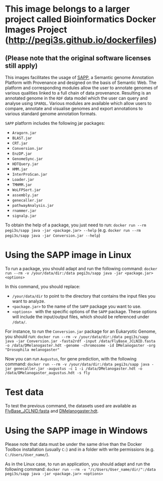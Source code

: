 # This image belongs to a larger project called Bioinformatics Docker Images Project (http://pegi3s.github.io/dockerfiles)
## (Please note that the original software licenses still apply)

This images facilitates the usage of [SAPP](http://sapp.gitlab.io/), a Semantic genome Annotation Platform with Provenance and designed on the basis of Semantic Web. The platform and corresponding modules allow the user to annotate genomes of various qualities linked to a full chain of data provenance. Resulting is an annotated genome in the `RDF` data model which the user can query and analyse using `SPARQL`. Various modules are available which allow users to compare, annotate and visualise genomes and export annotations to various standard genome annotation formats.

`SAPP` platform includes the following jar packages:

- `Aragorn.jar`
- `BLAST.jar`
- `CRT.jar`
- `Conversion.jar`
- `EnzDP.jar`
- `GenomeSync.jar`
- `HDTQuery.jar`
- `HMM.jar`
- `InterProScan.jar`
- `Loader.jar`
- `TMHMM.jar`
- `WoLFPSort.jar`
- `assembly.jar`
- `genecaller.jar`
- `pathwayAnalysis.jar`
- `rnammer.jar`
- `signalp.jar`

To obtain the help of a package, you just need to run:  `docker run --rm pegi3s/sapp java -jar <package.jar> --help` (e.g. `docker run --rm pegi3s/sapp java -jar Conversion.jar --help`)

# Using the SAPP image in Linux
To run a package, you should adapt and run the following command: `docker run --rm -v /your/data/dir:/data pegi3s/sapp java -jar <package.jar> <options>`

In this command, you should replace:
- `/your/data/dir` to point to the directory that contains the input files you want to analyze.
- `<package.jar>` to the name of the `SAPP` package you want to use.
- `<options> ` with the specific options of the `SAPP` package. These options will include the input/output files, which should be referenced under `/data/`.

For instance, to run the `Conversion.jar` package for an Eukaryotic Genome, you should run: `docker run --rm -v /your/data/dir:/data pegi3s/sapp java -jar Conversion.jar -fasta2rdf -input /data/FlyBase_JCLNID.fasta -o /data/DMelanogaster.hdt -genome -chromosome -id DMelanogaster -org "Drosophila melanogaster"`

Now you can run `Augustus`, for gene prediction, with the following command:
`docker run --rm -v /your/data/dir:/data pegi3s/sapp java -jar genecaller.jar -augustus -c 1 -i /data/DMelanogaster.hdt -o /data/DMelanogaster_augustus.hdt -s fly`

# Test data
To test the previous command, the datasets used are available as  [FlyBase_JCLNID.fasta](https://github.com/pegi3s/dockerfiles/blob/master/sapp/test_data/FlyBase_JCLNID.fasta) and [DMelanogaster.hdt](https://github.com/pegi3s/dockerfiles/blob/master/sapp/test_data/DMelanogaster.hdt).

# Using the SAPP image in Windows

Please note that data must be under the same drive than the Docker Toolbox installation (usually `C:`) and in a folder with write permissions (e.g. `C:/Users/User_name/`).

As in the Linux case, to run an application, you should adapt and run the following command: `docker run --rm -v "/c/Users/User_name/dir/":/data pegi3s/sapp java -jar <package.jar> <options>`
